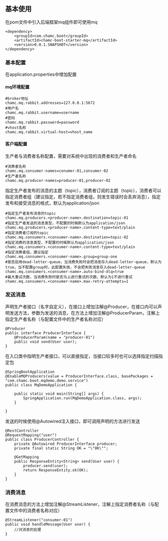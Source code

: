 ## 基本使用
在pom文件中引入后端框架mq组件即可使用mq


    <dependency>
        <groupId>com.chamc.boot</groupId>
        <artifactId>chamc-boot-starter-mq</artifactId>
        <version>0.0.1.SNAPSHOT</version>
    </dependency>

### 基本配置
在application.properties中增加配置

#### mq环境配置


    #broker地址
    chamc.mq.rabbit.addresses=127.0.0.1:5672
    #用户名
    chamc.mq.rabbit.username=username
    #密码
    chamc.mq.rabbit.password=password
    #vhost名称
    chamc.mq.rabbit.virtual-host=vhost_name


#### 客户端配置
生产者与消费者名称配置，需要对系统中出现的消费者和生产者命名


    #消费者名称
    chamc.mq.consumer-names=conumer-01,consumer-02
    #生产者名称
    chamc.mq.producer-names=producer-01,producer-02

指定生产者发布的消息的主题（topic），消费者订阅的主题（topic），消费者可以指定消费者组（建议指定，若不指定消费者组，则发生错误时会丢弃消息），指定发布和接受消息的格式，默认为application/json


    #指定生产者发布消息的topic
    chamc.mq.producers.<producer-name>.destination=topic-01
    #指定生产者发送的消息类型，不配置的时候默认为application/json
    chamc.mq.producers.<producer-name>.content-type=text/plain
    #指定消费者订阅的topic
    chamc.mq.consumers.<consumer-name>.destination=topic-02
    #指定消费的消息类型，不配置的时候默认为application/json
    chamc.mq.consumers.<consumer-name>.content-type=text/plain
    #指定消费者组，建议指定
    chamc.mq.consumers.<consumer-name>.group=group-one
    #是否启用dead-letter-queue，当消费失败时会把消息存入dead-letter-queue，默认为true，当不配置group时，此配置失效，不会把失败消息存入dead-letter-queue
    chamc.mq.consumers.<consumer-name>.auto-bind-dlq=true
    #最大重试次数，当消费失败时是否马上进行重试的次数，默认为1不进行重试
    chamc.mq.consumers.<consumer-name>.max-retry-attempts=1

### 发送消息
声明生产者接口（名字自定义），在接口上增加注解@Producer，在接口内可以声明发送方法，参数为发送的消息，在方法上增加注解@ProducerParam，注解上指定生产者名称（与配置文件中的生产者名称对应）

    @Producer
    public interface ProducerInterface {
        @ProducerParam(name = "producer-01")
        public void send(User user);
    }

在入口类中指明生产者接口，可以直接指定，当接口较多时也可以选择指定扫描指定包

    @SpringBootApplication
    @EnableMQProducers(value = ProducerInterface.class, basePackages = "com.chamc.boot.mqdemo.demo.service")
    public class MqDemoApplication {

        public static void main(String[] args) {
            SpringApplication.run(MqDemoApplication.class, args);
        }

    }

发送的时候使用@Autowired注入接口，即可调用声明的方法进行发送

    @RestController
    @RequestMapping("user")
    public class ProducerController {
        private @Autowired ProducerInterface producer;
        private final static String OK = "\"OK\"";

        @GetMapping
        public ResponseEntity<String> send(User user) {
            producer.send(user);
            return ResponseEntity.ok(OK);
        }
    }


### 消费消息
在消费消息的方法上增加注解@StreamListener，注解上指定消费者名称（与配置文件中的消费者名称对应）

    @StreamListener("consumer-01")
    public void handleMessage(User user) {
        //对消息的处理
    }



